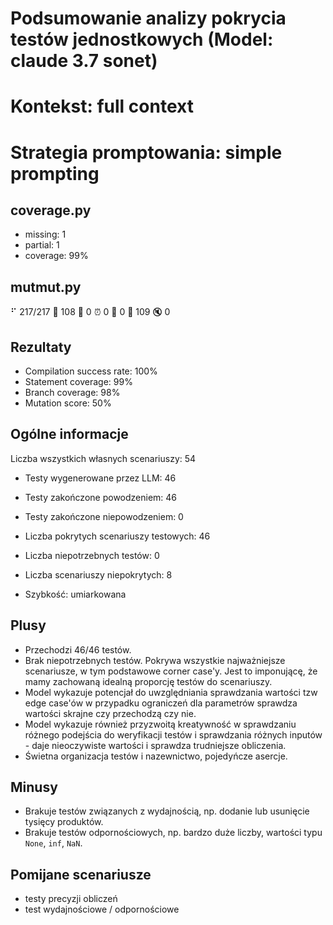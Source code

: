 # Podsumowanie analizy pokrycia testów jednostkowych (Model: claude 3.7 sonet)
# Kontekst: full context
# Strategia promptowania: simple prompting

## coverage.py
- missing: 1
- partial: 1
- coverage: 99%

## mutmut.py
⠋ 217/217  🎉 108 🫥 0  ⏰ 0  🤔 0  🙁 109  🔇 0

## Rezultaty
- Compilation success rate: 100%
- Statement coverage: 99%
- Branch coverage: 98%
- Mutation score: 50%

## Ogólne informacje

Liczba wszystkich własnych scenariuszy: 54

- Testy wygenerowane przez LLM: 46
- Testy zakończone powodzeniem: 46
- Testy zakończone niepowodzeniem: 0


- Liczba pokrytych scenariuszy testowych: 46
- Liczba niepotrzebnych testów: 0
- Liczba scenariuszy niepokrytych: 8
- Szybkość: umiarkowana

## Plusy

- Przechodzi 46/46 testów.
- Brak niepotrzebnych testów. Pokrywa wszystkie najważniejsze scenariusze, w tym podstawowe corner case'y. Jest to imponującę, że mamy zachowaną idealną proporcję testów do scenariuszy.
- Model wykazuje potencjał do uwzględniania sprawdzania wartości tzw edge case'ów w przypadku ograniczeń dla parametrów sprawdza wartości skrajne czy przechodzą czy nie.
- Model wykazuje również przyzwoitą kreatywność w sprawdzaniu różnego podejścia do weryfikacji testów i sprawdzania różnych inputów - daje nieoczywiste wartości i sprawdza trudniejsze obliczenia.
- Świetna organizacja testów i nazewnictwo, pojedyńcze asercje.

## Minusy

- Brakuje testów związanych z wydajnością, np. dodanie lub usunięcie tysięcy produktów.
- Brakuje testów odpornościowych, np. bardzo duże liczby, wartości typu `None`, `inf`, `NaN`.

## Pomijane scenariusze

- testy precyzji obliczeń
- test wydajnościowe / odpornościowe

